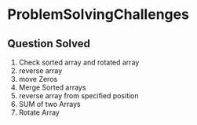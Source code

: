 # ProblemSolvingChallenges
## Question Solved

1. Check sorted array and rotated array
2. reverse array
3. move Zeros
4. Merge Sorted arrays
5. reverse array from specified position
6. SUM of two Arrays
7. Rotate Array
   

